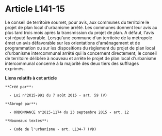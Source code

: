 # Article L141-15

Le conseil de territoire soumet, pour avis, aux communes du territoire le projet de plan local d'urbanisme arrêté. Les
communes donnent leur avis au plus tard trois mois après la transmission du projet de plan. A défaut, l'avis est réputé
favorable. Lorsqu'une commune d'un territoire de la métropole émet un avis défavorable sur les orientations d'aménagement et
de programmation ou sur les dispositions du règlement du projet de plan local d'urbanisme intercommunal arrêté qui la
concernent directement, le conseil de territoire délibère à nouveau et arrête le projet de plan local d'urbanisme
intercommunal concerné à la majorité des deux tiers des suffrages exprimés.

**Liens relatifs à cet article**

	**Créé par**:

	  - Loi n°2015-991 du 7 août 2015 - art. 59 (V)

	**Abrogé par**:

	  - ORDONNANCE n°2015-1174 du 23 septembre 2015 - art. 12

	**Nouveaux textes**:

	  - Code de l'urbanisme - art. L134-7 (VD)
